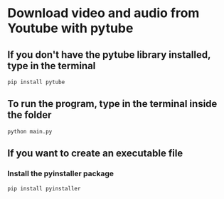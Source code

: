 # Download video and audio from Youtube with pytube

## If you don't have the pytube library installed, type in the terminal
```
pip install pytube
```

## To run the program, type in the terminal inside the folder
```
python main.py
```

## If you want to create an executable file

### Install the pyinstaller package
```
pip install pyinstaller
```